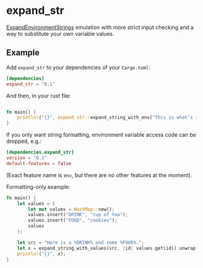# expand_str
[ExpandEnvironmentStrings](https://docs.microsoft.com/en-us/windows/win32/api/processenv/nf-processenv-expandenvironmentstringsw) emulation with more strict input checking and a way to substitute your own variable values.

## Example

Add `expand_str` to your dependencies of your `Cargo.toml`:
```toml
[dependencies]
expand_str = "0.1"
```

And then, in your rust file:
```rust

fn main() {
    println!("{}", expand_str::expand_string_with_env("This is what's in your PATH: %PATH%").unwrap());
}
```

If you only want string formatting, environment variable access code can be dropped, e.g.:
```toml
[dependencies.expand_str]
version = "0.1"
default-features = false
```
(Exact feature name is `env`, but there are no other features at the moment).


Formatting-only example:
```rust
fn main() {
    let values = {
        let mut values = HashMap::new();
        values.insert("DRINK", "cup of tea");
        values.insert("FOOD", "cookies");
        values
    };

    let src = "Here is a %DRINK% and some %FOOD%.";
    let x = expand_string_with_values(src, |id| values.get(id)).unwrap();
    println!("{}", x);
}
```
